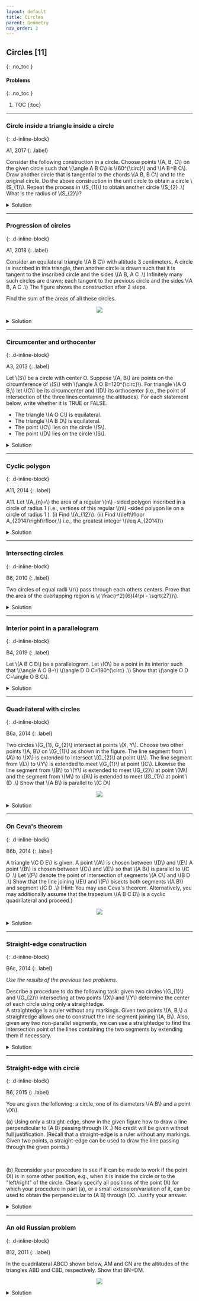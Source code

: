 ```yaml
---
layout: default
title: Circles
parent: Geometry
nav_order: 2
---
```


## Circles [11]
{: .no_toc  }

#### Problems
{: .no_toc  }

1. TOC
{:toc}

---


### Circle inside a triangle inside a circle
{: .d-inline-block}

A1, 2017
{: .label}


<p>
Consider the following construction in a circle.
Choose points \(A, B, C\) on the given circle such that \(\angle A B C\) is \(60^{\circ}\) and \(A B=B C\).
Draw another circle that is tangential to the chords \(A B, B C\) and to the original circle.
Do the above construction in the unit circle to obtain a circle \(S_{1}\).
Repeat the process in \(S_{1}\) to obtain another circle \(S_{2} .\) What is the radius of \(S_{2}\)?
</p>

<details><summary>Solution</summary>

<p>
Consider the center \(\mathrm{O}\) and diameter \(\mathrm{BD}\) of the unit circle. It is easy to see that \(S_{1}\) passes through \(D\) and its center \(E\) lies between \(O\) and \(D .\) Let \(r\) be the radius of \(S_{1},\) so length of \(\mathrm{ED}\) is \(r .\) Consider the perpendicular from \(\mathrm{E}\) to chord \(\mathrm{BA}\), meeting \(\mathrm{BA}\) in point \(\mathrm{F}\). Then length of \(\mathrm{EF}\) is also \(r\) and therefore in the \(30-60-90\) triangle \(\mathrm{BEF}\), the length of the hypotenuse \(\mathrm{BE}\) is \(2 r .\) Thus \(2=\mathrm{BD}=\mathrm{BE}+\mathrm{ED}=3 r,\) thus \(r=\frac{2}{3} .\) By similarity, the radius of \(S_{2}\) is \(\frac{2}{2} \times \frac{2}{2}=\frac{4}{a}\)
</p>

</details>

---

### Progression of circles
{: .d-inline-block}

A1, 2018
{: .label}



<p>
Consider an equilateral triangle \(A B C\) with altitude 3 centimeters. A circle is inscribed in this triangle, then another circle
is drawn such that it is tangent to the inscribed circle and the sides \(A B, A C .\) Infinitely many such circles are drawn; each tangent to the previous circle and the sides \(A B, A C .\) The figure shows the construction after 2 steps.

Find the sum of the areas of all these circles.
</p>

<p style="text-align:center;"><img src="/assets/images/2018_a1.png"></p>


<details><summary>Solution</summary>

<p>
Let us calculate the radius of the largest inscribed circle.

<p style="text-align:center;"><img src="/assets/images/cmi2018_a1_sol.svg"></p>

\begin{align}
BD &= \frac{AD}{\tan 60^{\circ}} = \frac{3}{\sqrt{3}} = \sqrt{3} \\
OD &= BD\times \tan 30^{\circ} = 1 \text{cm}
\end{align}

</p>

<p>
Hence, the size of the largest circle is 1 cm. The next triangle's base passes through point P. We know that AP=1 cm, which is 1/3rd the size of the altitude of the original triangle. Hence, the next circle that is inscribed is 1/3rd the size of the largest circle. The radii follow a geometric progression.
</p>

<p>

Let \(A\) denote the total area of these circles then:

\[
\begin{aligned}
A &=\pi(1)^{2}+\pi(1 / 3)^{2}+\pi(1 / 9)^{2}+\cdots \\
&=\pi+\pi(1 / 3)^{2}\left[1+(1 / 3)^{2}+(1 / 9)^{2}+\cdots\right] \\
&=\pi+(1 / 9) A \\
&=(9 / 8) \pi
\end{aligned}
\]

</p>

</details>

---

### Circumcenter and orthocenter
{: .d-inline-block}

A3, 2013
{: .label}

<p>
Let \(S\) be a circle with center O. Suppose \(A, B\) are points on the circumference of \(S\) with \(\angle A O B=120^{\circ}\).
For triangle \(A O B,\) let \(C\) be its circumcenter and \(D\) its orthocenter (i.e., the point of intersection of the three lines containing the altitudes).
For each statement below, write whether it is TRUE or FALSE.

<ul>
<li> The triangle \(A O C\) is equilateral.</li>
<li> The triangle \(A B D\) is equilateral.</li>
<li> The point \(C\) lies on the circle \(S\).</li>
<li> The point \(D\) lies on the circle \(S\).</li>
</ul>

</p>


<details><summary>Solution</summary>

<p>
All the statements are true.

Draw a picture and see that the bisector of \(\angle A O B\) splits this angle into two angles of \(60^{\circ}\) each and meets the circle, say in point \(C^{\prime} .\) Now the triangles \(O A C^{\prime}\) and \(O B C^{\prime}\) are both equilateral, so \(A C^{\prime}=O C^{\prime}=B C^{\prime},\) making \(C^{\prime}=C,\) the cirumcenter of triangle \(A O B\).
Similarly, letting \(C D^{\prime}\) be a diameter of the circle \(S,\) it is easy to deduce that \(\angle A O D^{\prime}=\angle B O D^{\prime}=120^{\circ}\) and that triangle \(A B D^{\prime}\) is also equilateral with \(O\) as its centroid.
Hence \(C D^{\prime} \perp A B,\) line \(B O \perp A D^{\prime}\) and line \(A O \perp B D^{\prime},\) making \(D^{\prime}=D,\) the orthocenter of triangle \(A O B\).
</p>


</details>

---


### Cyclic polygon
{: .d-inline-block}

A11, 2014
{: .label}

<p>
A11. Let \(A_{n}=\) the area of a regular \(n\) -sided polygon inscribed in a circle of radius 1 (i.e., vertices of this regular \(n\) -sided polygon lie on a circle of radius 1 ).
(i) Find \(A_{12}\).
(ii) Find \(\left\lfloor A_{2014}\right\rfloor,\) i.e., the greatest integer \(\leq A_{2014}\)
</p>


<details><summary>Solution</summary>

<p>
3 and 3.
</p>

</details>

---

### Intersecting circles
{: .d-inline-block}

B6, 2010
{: .label}


<p>
Two circles of equal radii \(r\) pass through each others centers. Prove that the area of the overlapping region is \( \frac{r^2}{6}(4\pi - \sqrt{27})\).
</p>


<details>
<summary>Solution</summary>
<p>


The radius of each circle is \(r\). The required common area is same as twice the area of the sector ACD minus the area of the rhombus ACBD.

The rhombus ACBD is made up of two equilateral triangles so its area is \( 2\times \frac{\sqrt{3}}{4}\times r^2 \).

<p style="text-align:center;"><img src="/assets/images/intersect_circle.svg"></p>


\begin{align}
\text{Common area} &= 2\times \text{Area of sector ACD} - 2\times\Delta ABC \\\\
&= 2\times\frac{\pi}{3}r^2 - 2\times \frac{\sqrt{3}}{4}r^2 \\\\
&=\frac{r^2}{6}(4\pi - \sqrt{27})
\end{align}


</p>
</details>


---

### Interior point in a parallelogram
{: .d-inline-block}

B4, 2019
{: .label}


<p>
Let \(A B C D\) be a parallelogram. Let \(O\) be a point in its interior such that \(\angle A O B+\) \(\angle D O C=180^{\circ} .\)
Show that \(\angle O D C=\angle O B C\).
</p>

<details><summary>Solution</summary>

<p>
Note that there exists an external point \(P\) such that \(A P\) is parallel to \(D O, B P\) is parallel to \(C O\) and \(O P\) is parallel to \(B C\).
Now \(A O B P\) is a cyclic quadrilateral. Rest is a straight-forward calculation involving angles.
</p>




</details>

---



### Quadrilateral with circles
{: .d-inline-block}

B6a, 2014
{: .label}

<p>
Two circles \(G_{1}, G_{2}\) intersect at points \(X, Y\). Choose two other points \(A, B\) on \(G_{1}\) as shown in the figure. The line segment from \(A\) to \(X\) is extended to intersect \(G_{2}\) at point \(L\). The line segment from \(L\) to \(Y\) is extended to meet \(G_{1}\) at point \(C\). Likewise the line segment from \(B\) to \(Y\) is extended to meet \(G_{2}\) at point \(M\) and the segment from \(M\) to \(X\) is extended to meet \(G_{1}\) at point \(D .\) Show that \(A B\) is parallel to \(C D\)
</p>


<p style="text-align:center;"><img src="/assets/images/cmi2014_b6_cyclic.svg"></p>


<details><summary>Solution</summary>

<p>
Draw segment \(B D .\) Now \(\angle B D C=\angle B Y C=\angle L Y M=\angle L X M=\angle A X D=\) \(\angle A B D,\) where the second and the fourth equalities are due to opposite angles and the other three equalities due to angles being in the same arc. Therefore \(A B\) and \(C D\) are parallel.
</p>


</details>

---

### On Ceva's theorem
{: .d-inline-block}

B6b, 2014
{: .label}

<p>
A triangle \(C D E\) is given. A point \(A\) is chosen between \(D\) and \(E\) A point \(B\) is chosen between \(C\) and \(E\) so that \(A B\) is parallel to \(C D .\) Let \(F\) denote the point of intersection of segments \(A C\) and \(B D .\) Show that the line joining \(E\) and \(F\) bisects both segments \(A B\) and segment \(C D .\) (Hint: You may use Ceva's theorem. Alternatively, you may additionally assume that the trapezium \(A B C D\) is a cyclic quadrilateral and proceed.)
</p>

<p style="text-align:center;"><img src="/assets/images/cmi2014_b6_triangle.svg"></p>


<details><summary>Solution</summary>

<p>
By Ceva's theorem in \(\triangle C D E,\) we have \(\frac{D A}{A E} \frac{E B}{B C} \frac{C H}{H D}=1 .\) As \(A B\) and \(C D\) are parallel, \(\frac{D A}{A E}=\frac{B C}{E B}\) so \(C H=D H .\) Also by the basic proportionality theorem, \(\frac{A I}{D H}=\frac{A E}{D E}=\frac{B E}{C E}=\frac{B I}{C H}\) and since \(C H=D H, A I=B I\).
</p>


</details>

---

### Straight-edge construction
{: .d-inline-block}

B6c, 2014
{: .label}

<i>Use the results of the previous two problems.</i>

<p>
Describe a procedure to do the following task: given two circles \(G_{1}\) and \(G_{2}\) intersecting at two points \(X\) and \(Y\) determine the center of each circle using only a straightedge.

<br>
A straightedge is a ruler without any markings. Given two points \(A, B,\) a straightedge allows one to construct the line segment joining \(A, B\).
Also, given any two non-parallel segments, we can use a straightedge to find the intersection point of the lines containing the two segments by extending them if necessary.

</p>

<details><summary>Solution</summary>

<p>
Extend \(A D\) and \(B C\) to meet in \(E\) and take \(F=\) the point of intersection of \(A C\) and \(B D .\) By parts (i) and (ii), the line \(E F\) is the bisector of two parallel chords and hence contains a diameter of the circle \(G_{1}\). Repeat the procedure with some other points \(A^{\prime}\) and \(B^{\prime}\) on \(G_{1}\) to get another diameter of \(G_{1}\). The intersection of the two diameters is the center of \(G_{1}\). Repeat the procedure for \(G_{2}\).

Note: If lines \(A D\) and \(B C\) do not meet, they are parallel. Then \(A B C D\) must be a rectangle (why?) and its diagonals are diameters, which intersect in the centre of \(G_{1}\). Note that here we have to assume that we can decide if two lines are parallel, which is implicit in the given assumption that if two lines intersect, then we can actually find the point of intersection by extending the given finite segments.
</p>


</details>

---


### Straight-edge with circle
{: .d-inline-block}

B6, 2015
{: .label}

<p>
You are given the following: a circle, one of its diameters \(A B\) and a point \(X\).
<br>

(a) Using only a straight-edge, show in the given figure how to draw a line perpendicular to \(A B\) passing through \(X .\) No credit will be given without full justification. (Recall that a straight-edge is a ruler without any markings. Given two points, a straight-edge can be used to draw the line passing through the given points.)

<br>

(b) Reconsider your procedure to see if it can be made to work if the point \(X\) is in some other position, e.g.,
when it is inside the circle or to the "left/right" of the circle.
Clearly specify all positions of the point \(X\) for which your procedure in part (a), or a small extension/variation of it, can be used to obtain the perpendicular to \(A B\) through \(X\).
Justify your answer.
</p>


<details><summary>Solution</summary>

<p>
(a) Line AX cuts the circle in C. Line BX cuts the circle in D. Lines AD and BC intersect in E. Line XE is perpendicular to line AB. Reason: Angles ADB and ACB are right angles, being angles in a semicircle. The altitudes of triangle \(\mathrm{XAB}\) are concurrent. Two of them are \(\mathrm{AD}\) and \(\mathrm{BC},\) so the third is contained in line XE.

<br>
(b) We will do a case-by-case analysis:<br>

<i>Case 1</i>: Suppose  X is not on the line AB so XAB is a triangle, nor on the  tangents to the circle at \(A\) (so line XA meets the circle in a point \(C\) different from \(A\) ),
nor on the tangent at \(\mathrm{B}\) (so line \(\mathrm{XB}\) meets the circle in a point \(\mathrm{D}\) different from \(\mathrm{B}\) ) nor on the given circle (so \(\mathrm{C}, \mathrm{D}\) and \(\mathrm{X}\) are all different). In this case the exact same procedure will work so long as we understand that the altitudes and their intersection point may lie outside triangle XAB. This is because the lines XA and XB meet the circle in two distinct points \(\mathrm{C}\) and \(\mathrm{D}\) that are different from \(\mathrm{X}, \mathrm{A}\) and \(\mathrm{B}\).

<br><br>

<i>Case 2</i>:  Suppose X is on one  of the  two tangents, say the tangent at A,but X is different from A.  In this case XA itself is the desired line! In terms of the construction, here we have \(\mathrm{A}=\mathrm{C}=\mathrm{E}\). Of course we have to assume that we can detect whether a line meeting a circle does so in one point or two. But this assumption is implicit in Case 1 also, because there we need to be able to identify the second point of intersection! <br>
<br><br>

<i>Case 3</i>: If \(\mathrm{X}\) is on line \(\mathrm{AB}\), then \(\mathrm{XAB}\) is not a triangle. If \(\mathrm{X}\) is not on line \(\mathrm{AB}\) but \(\mathrm{X}\) is on the circle, then \(\mathrm{XAB}\) is a triangle but \(\mathrm{X}=\mathrm{C}=\mathrm{D}=\mathrm{E},\) so we cannot draw line XE. Thus in these cases, the above procedure fails. <br>




</p>

</details>

---











### An old Russian problem
{: .d-inline-block}

B12, 2011
{: .label}

<p>In the quadrilateral ABCD shown below, AM and CN are the altitudes of the triangles ABD and CBD, respectively. Show that BN=DM.</p>

<p style="text-align:center;"><img src="/assets/images/cyclic_quad_ques.svg"></p>

<details>
<summary>Solution</summary>

The four points form the vertices of a cyclic quadrilateral with center as O. Drop a perpendicular from O to
DB with P as the base. P must bisect DB, so DP=BP.

<p style="text-align:center;"><img src="/assets/images/cyclic_quad_sol.svg"></p>

Here is the key.  Since AO = CO, their projections on BD are equal, so MP = NP. Subtracting gives DM = DP - MP = BP - NP = BN.


<p><i>Solution is due to Alexander Bogomolny who discussed this problem on <a href="https://www.cut-the-knot.org/Curriculum/Geometry/GeoGebra/ProjectionsInInscribedQuadrilateral.shtml">cut-the-knot</a> before it appeared in the CMI paper.</i></p>


</details>


